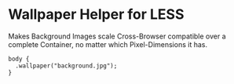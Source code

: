 #  Wallpaper Helper for LESS

Makes Background Images scale Cross-Browser compatible over a complete Container, no matter which Pixel-Dimensions it has.

    body {
      .wallpaper("background.jpg");
    }
